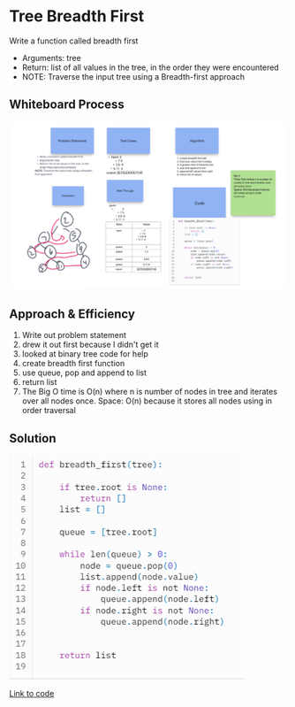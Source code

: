 # Tree Breadth First

Write a function called breadth first

- Arguments: tree
- Return: list of all values in the tree, in the order they were encountered
- NOTE: Traverse the input tree using a Breadth-first approach

## Whiteboard Process

  <!-- Embedded whiteboard image -->

![Whiteboard Image](whiteboard17.png)

## Approach & Efficiency

1. Write out problem statement
2. drew it out first because I didn't get it
3. looked at binary tree code for help
4. create breadth first function
5. use queue, pop and append to list
6. return list
7. The Big O time is O(n) where n is number of nodes in tree and iterates over all nodes once. Space: O(n) because it stores all nodes using in order traversal

## Solution

![Solution Image](solution17.png)

[Link to code](https://replit.com/@XinDeng/code-challenges-401)
